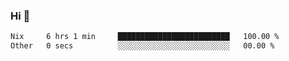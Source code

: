 ### Hi 👋

<!--START_SECTION:waka-->

```txt
Nix     6 hrs 1 min     █████████████████████████   100.00 %
Other   0 secs          ░░░░░░░░░░░░░░░░░░░░░░░░░   00.00 %
```

<!--END_SECTION:waka-->
